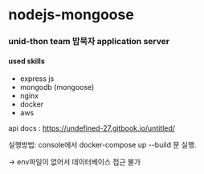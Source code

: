 # nodejs-mongoose
### unid-thon team 밥묵자 application server

#### used skills
* express js 
* mongodb (mongoose)
* nginx
* docker
* aws

api docs : https://undefined-27.gitbook.io/untitled/

실행방법: console에서 docker-compose up --build 문 실행.

-> env파일이 없어서 데이터베이스 접근 불가
